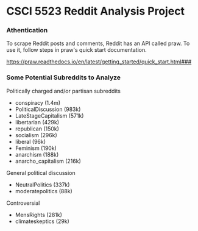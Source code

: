 # CSCI 5523 Reddit Analysis Project

### Athentication

To scrape Reddit posts and comments, Reddit has an API called praw. To use it, follow steps in praw's quick start documentation.

https://praw.readthedocs.io/en/latest/getting_started/quick_start.html### 


### Some Potential Subreddits to Analyze

Politically charged and/or partisan subreddits
- conspiracy (1.4m)
- PoliticalDiscussion (983k)
- LateStageCapitalism (571k)
- libertarian (429k)
- republican (150k)
- socialism (296k)
- liberal (96k)
- Feminism (190k)
- anarchism (188k)
- anarcho_capitalism (216k)

General political discussion
- NeutralPolitics (337k)
- moderatepolitics (88k)

Controversial
- MensRights (281k)
- climateskeptics (29k)
